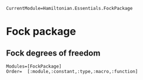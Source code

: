 ```@meta
CurrentModule=Hamiltonian.Essentials.FockPackage
```

# Fock package

## Fock degrees of freedom

```@autodocs
Modules=[FockPackage]
Order=  [:module,:constant,:type,:macro,:function]
```
